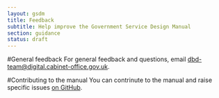 ```yaml
---
layout: gsdm
title: Feedback
subtitle: Help improve the Government Service Design Manual
section: guidance
status: draft
---
```


#General feedback
For general feedback and questions, email dbd-team@digital.cabinet-office.gov.uk.

#Contributing to the manual
You can contrinute to the manual and raise specific issues [on GitHub](https://github.com/alphagov/government-service-design-manual).

